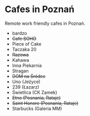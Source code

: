 # Cafes in Poznań


Remote work friendly cafes in Poznań.

- bardzo
- ~~Cafe SOHO~~
- Piece of Cake
- Taczaka 20
- ~~Razowa~~
- Kahawa
- Inna Piekarnia
- Stragan
- ~~DOM na Śródce~~
- Uno (Jeżyce)
- 239 (Łazarz)
- Świetlica (CK Zamek)
- ~~Etno (Posnania, Rataje)~~
- ~~Saint Honore (Posnania, Rataje)~~
- Starbucks (Galeria MM)
